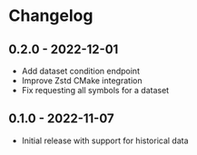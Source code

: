 # Changelog

## 0.2.0 - 2022-12-01
- Add dataset condition endpoint
- Improve Zstd CMake integration
- Fix requesting all symbols for a dataset

## 0.1.0 - 2022-11-07
- Initial release with support for historical data
